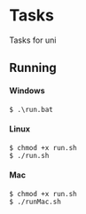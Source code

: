 # Tasks
Tasks for uni
## Running

#### Windows
```
$ .\run.bat
```

#### Linux
```
$ chmod +x run.sh
$ ./run.sh
```
#### Mac
```
$ chmod +x run.sh
$ ./runMac.sh
```
